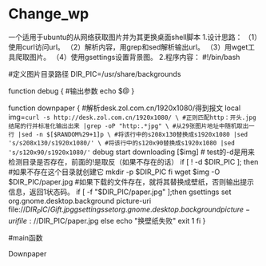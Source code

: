 # Change_wp
一个适用于ubuntu的从网络获取图片并为其更换桌面shell脚本
1.设计思路：
（1）使用curl访问url。
（2）解析内容，用grep和sed解析输出url。
（3）用wget工具爬取图片。
（4）使用gsettings设置背景图。
2.程序内容：
#!/bin/bash

#定义图片目录路径
DIR_PIC=/usr/share/backgrounds


function debug
{
#输出参数
    echo $@
}

function downpaper
{
#解析desk.zol.com.cn/1920x1080/得到报文
local img=`curl -s http://desk.zol.com.cn/1920x1080/ \
#正则匹配http：开头.jpg结尾的行并标准化输出出来
              |grep -oP "http:.*jpg" \
#从29张图片地址中随机取出一行
              |sed -n $[$RANDOM%29+1]p \
#将该行中的s208x130替换成s1920x1080
              |sed 's/s208x130/s1920x1080/' \
#将该行中的s120x90替换成s1920x1080
              |sed 's/s120x90/s1920x1080/'`
    debug start downloading [$img]
    # test的-d是用来检测目录是否存在，前面的!是取反（如果不存在的话）
    if [ ! -d $DIR_PIC ]; then
        #如果不存在这个目录就创建它
        mkdir -p $DIR_PIC
    fi
    wget $img -O $DIR_PIC/paper.jpg
#如果下载的文件存在，就将其替换成壁纸，否则输出提示信息，返回1状态码。
    if [ -f "$DIR_PIC/paper.jpg" ];then
    gsettings set org.gnome.desktop.background picture-uri file://$DIR_PIC/Gift.jpg
    gsettings set org.gnome.desktop.background picture-uri file://$DIR_PIC/paper.jpg
    else
    echo "换壁纸失败"
    exit 1
    fi
}

#main函数


Downpaper
